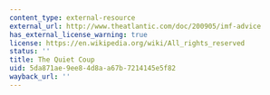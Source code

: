 ```yaml
---
content_type: external-resource
external_url: http://www.theatlantic.com/doc/200905/imf-advice
has_external_license_warning: true
license: https://en.wikipedia.org/wiki/All_rights_reserved
status: ''
title: The Quiet Coup
uid: 5da871ae-9ee8-4d8a-a67b-7214145e5f82
wayback_url: ''
---
```

